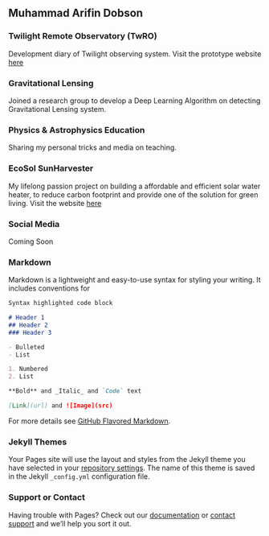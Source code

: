 ## Muhammad Arifin Dobson


### Twilight Remote Observatory (TwRO)
Development diary of Twilight observing system. Visit the prototype website [here](http://twro.kabarlangit.com)

### Gravitational Lensing

Joined a research group to develop a Deep Learning Algorithm on detecting Gravitational Lensing system.

### Physics & Astrophysics Education

Sharing my personal tricks and media on teaching.

### EcoSol SunHarvester

My lifelong passion project on building a affordable and efficient solar water heater, to reduce carbon footprint and provide one of the solution for green living. Visit the website [here](https://ecosol.id)


### Social Media

Coming Soon


### Markdown

Markdown is a lightweight and easy-to-use syntax for styling your writing. It includes conventions for

```markdown
Syntax highlighted code block

# Header 1
## Header 2
### Header 3

- Bulleted
- List

1. Numbered
2. List

**Bold** and _Italic_ and `Code` text

[Link](url) and ![Image](src)
```

For more details see [GitHub Flavored Markdown](https://guides.github.com/features/mastering-markdown/).

### Jekyll Themes

Your Pages site will use the layout and styles from the Jekyll theme you have selected in your [repository settings](https://github.com/widobsono/widobsono.github.io/settings/pages). The name of this theme is saved in the Jekyll `_config.yml` configuration file.

### Support or Contact

Having trouble with Pages? Check out our [documentation](https://docs.github.com/categories/github-pages-basics/) or [contact support](https://support.github.com/contact) and we’ll help you sort it out.

